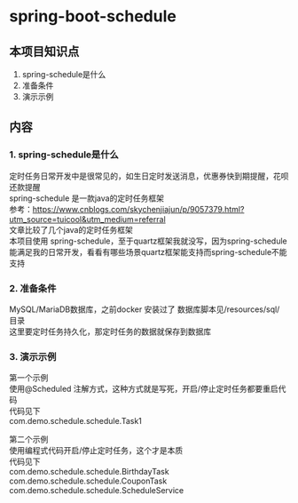 # spring-boot-schedule


## 本项目知识点
1. spring-schedule是什么  
2. 准备条件  
3. 演示示例  



## 内容 
### 1. spring-schedule是什么  
定时任务日常开发中是很常见的，如生日定时发送消息，优惠券快到期提醒，花呗还款提醒    
spring-schedule 是一款java的定时任务框架  
参考：https://www.cnblogs.com/skychenjiajun/p/9057379.html?utm_source=tuicool&utm_medium=referral  
文章比较了几个java的定时任务框架  
本项目使用 spring-schedule，至于quartz框架我就没写，因为spring-schedule 能满足我的日常开发，看看有哪些场景quartz框架能支持而spring-schedule不能支持  


### 2. 准备条件  
MySQL/MariaDB数据库，之前docker 安装过了
数据库脚本见/resources/sql/ 目录  
这里要定时任务持久化，那定时任务的数据就保存到数据库  



### 3. 演示示例  
第一个示例  
使用@Scheduled 注解方式，这种方式就是写死，开启/停止定时任务都要重启代码  
代码见下  
com.demo.schedule.schedule.Task1  


第二个示例  
使用编程式代码开启/停止定时任务，这个才是本质    
代码见下  
com.demo.schedule.schedule.BirthdayTask  
com.demo.schedule.schedule.CouponTask  
com.demo.schedule.schedule.ScheduleService  




